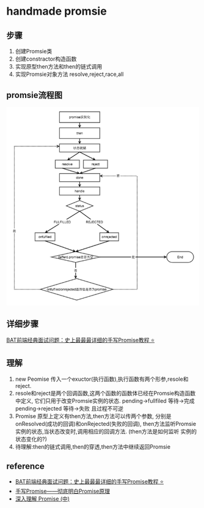 # handmade promsie
## 步骤
1. 创建Promsie类
2. 创建constractor构造函数
3. 实现原型then方法和then的链式调用
4. 实现Promsie对象方法 resolve,reject,race,all
## promsie流程图
![流程图](./assets/776370-20170112213750478-269964759.png)
## 详细步骤
[BAT前端经典面试问题：史上最最最详细的手写Promise教程 ⭐](https://juejin.im/post/5b2f02cd5188252b937548ab)

## 理解
1. new Peomise 传入一个exuctor(执行函数),执行函数有两个形参,resole和reject.
2. resole和reject是两个回调函数,这两个函数的函数体已经在Promsie构造函数中定义,
   它们只用于改变Promsie实例的状态.
   pending->fullfiled 等待->完成
   pending->rejected  等待->失败
   且过程不可逆
3. Promise 原型上定义有then方法,then方法可以传两个参数,
   分别是onResolved(成功的回调)和onRejected(失败的回调),
   then方法监听Promsie 实例的状态,当状态改变时,调用相应的回调方法.
   (then方法是如何监听 实例的状态变化的?)
4. 待理解:then的链式调用,then的穿透,then方法中继续返回Promsie



## reference
- [BAT前端经典面试问题：史上最最最详细的手写Promise教程 ⭐](https://juejin.im/post/5b2f02cd5188252b937548ab)
- [手写Promise——彻底明白Promise原理](https://blog.csdn.net/qq_22167989/article/details/81586105)
- [深入理解 Promise (中)](http://coderlt.coding.me/2016/12/04/promise-in-depth-an-introduction-2/)